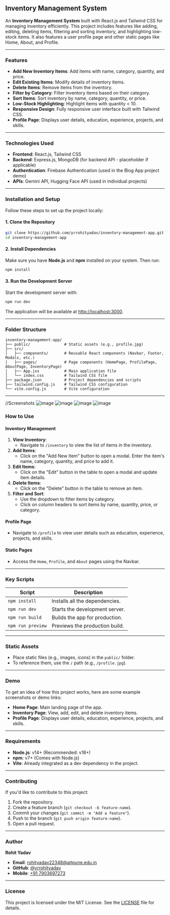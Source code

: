  
## **Inventory Management System**

An **Inventory Management System** built with React.js and Tailwind CSS for managing inventory efficiently. This project includes features like adding, editing, deleting items, filtering and sorting inventory, and highlighting low-stock items. It also features a user profile page and other static pages like Home, About, and Profile.

---

### **Features**
- **Add New Inventory Items**: Add items with name, category, quantity, and price.
- **Edit Existing Items**: Modify details of inventory items.
- **Delete Items**: Remove items from the inventory.
- **Filter by Category**: Filter inventory items based on their category.
- **Sort Items**: Sort inventory by name, category, quantity, or price.
- **Low-Stock Highlighting**: Highlight items with quantity < 10.
- **Responsive Design**: Fully responsive user interface built with Tailwind CSS.
- **Profile Page**: Displays user details, education, experience, projects, and skills.

---

### **Technologies Used**
- **Frontend**: React.js, Tailwind CSS
- **Backend**: Express.js, MongoDB (for backend API - placeholder if applicable)
- **Authentication**: Firebase Authentication (used in the Blog App project demo)
- **APIs**: Gemini API, Hugging Face API (used in individual projects)

---

### **Installation and Setup**

Follow these steps to set up the project locally:

#### 1. Clone the Repository
```bash
git clone https://github.com/yrrohityadav/inventory-management-app.git
cd inventory-management-app
```

#### 2. Install Dependencies
Make sure you have **Node.js** and **npm** installed on your system. Then run:
```bash
npm install
```

#### 3. Run the Development Server
Start the development server with:
```bash
npm run dev
```

The application will be available at [http://localhost:3000](http://localhost:3000).

---

### **Folder Structure**
```plaintext
inventory-management-app/
├── public/               # Static assets (e.g., profile.jpg)
├── src/
│   ├── components/       # Reusable React components (Navbar, Footer, Modals, etc.)
│   ├── pages/            # Page components (HomePage, ProfilePage, AboutPage, InventoryPage)
│   ├── App.jsx           # Main application file
│   └── index.css         # Tailwind CSS file
├── package.json          # Project dependencies and scripts
├── tailwind.config.js    # Tailwind CSS configuration
└── vite.config.js        # Vite configuration
```

---

//Screenshots
![image](https://github.com/user-attachments/assets/e94b61e2-38ee-4db8-b7f2-a63d1554e08e)
![image](https://github.com/user-attachments/assets/7dc02105-448c-40d9-88fb-0f057c067151)
![image](https://github.com/user-attachments/assets/8b2435b7-4a5b-46d7-ba85-b361fd113fe6)
![image](https://github.com/user-attachments/assets/6137cfdd-9e92-424d-8f34-be3f34e182bd)





### **How to Use**

#### Inventory Management
1. **View Inventory**:
   - Navigate to `/inventory` to view the list of items in the inventory.
2. **Add Items**:
   - Click on the "Add New Item" button to open a modal. Enter the item's name, category, quantity, and price to add it.
3. **Edit Items**:
   - Click on the "Edit" button in the table to open a modal and update item details.
4. **Delete Items**:
   - Click on the "Delete" button in the table to remove an item.
5. **Filter and Sort**:
   - Use the dropdown to filter items by category.
   - Click on column headers to sort items by name, quantity, price, or category.

#### Profile Page
- Navigate to `/profile` to view user details such as education, experience, projects, and skills.

#### Static Pages
- Access the `Home`, `Profile`, and `About` pages using the Navbar.

---

### **Key Scripts**
| Script          | Description                           |
|------------------|---------------------------------------|
| `npm install`    | Installs all the dependencies.       |
| `npm run dev`    | Starts the development server.       |
| `npm run build`  | Builds the app for production.       |
| `npm run preview`| Previews the production build.       |

---

### **Static Assets**
- Place static files (e.g., images, icons) in the `public/` folder. 
- To reference them, use the `/` path (e.g., `/profile.jpg`).

---

### **Demo**
To get an idea of how this project works, here are some example screenshots or demo links:
- **Home Page**: Main landing page of the app.
- **Inventory Page**: View, add, edit, and delete inventory items.
- **Profile Page**: Displays user details, education, experience, projects, and skills.

---

### **Requirements**
- **Node.js**: v14+ (Recommended: v18+)
- **npm**: v7+ (Comes with Node.js)
- **Vite**: Already integrated as a dev dependency in the project.

---

### **Contributing**
If you'd like to contribute to this project:
1. Fork the repository.
2. Create a feature branch (`git checkout -b feature-name`).
3. Commit your changes (`git commit -m "Add a feature"`).
4. Push to the branch (`git push origin feature-name`).
5. Open a pull request.

---

### **Author**
**Rohit Yadav**  
- **Email**: [rohityadav22348@aitpune.edu.in](mailto:rohityadav22348@aitpune.edu.in)  
- **GitHub**: [@yrrohityadav](https://github.com/yrrohityadav)  
- **Mobile**: [+91 7903697273](tel:7903697273)

---

### **License**
This project is licensed under the MIT License. See the [LICENSE](LICENSE) file for details.

 
